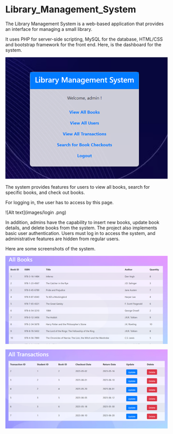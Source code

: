 # Library_Management_System
The Library Management System is a web-based application that provides an interface for managing a small library.

It uses PHP for server-side scripting, MySQL for the database, HTML/CSS and bootstrap framework for the front end.
Here, is the dashboard for the system.

![Alt text](images/dasboard.png)

The system provides features for users to view all books, search for specific books, and check out books.

For logging in, the user has to access by this page.

![Alt text](images/login .png)

In addition, admins have the capability to insert new books, update book details, and delete books from the system.
The project also implements basic user authentication. Users must log in to access the system, and administrative features are hidden from regular users.

Here are some screenshots of the system.

![Alt text](images/all_books.png)

![Alt text](images/view_transactions_admin.png)



